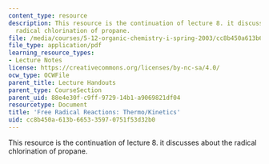 ```yaml
---
content_type: resource
description: This resource is the continuation of lecture 8. it discusses about the
  radical chlorination of propane.
file: /media/courses/5-12-organic-chemistry-i-spring-2003/cc8b450a613b665335970751f53d32b0_08.pdf
file_type: application/pdf
learning_resource_types:
- Lecture Notes
license: https://creativecommons.org/licenses/by-nc-sa/4.0/
ocw_type: OCWFile
parent_title: Lecture Handouts
parent_type: CourseSection
parent_uid: 88e4e30f-c9ff-9729-14b1-a9069821df04
resourcetype: Document
title: 'Free Radical Reactions: Thermo/Kinetics'
uid: cc8b450a-613b-6653-3597-0751f53d32b0
---
```

This resource is the continuation of lecture 8. it discusses about the radical chlorination of propane.